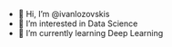 - 👋 Hi, I’m @ivanlozovskis
- 👀 I’m interested in Data Science
- 🌱 I’m currently learning Deep Learning

<!---
ivanlozovskis/ivanlozovskis is a ✨ special ✨ repository because its `README.md` (this file) appears on your GitHub profile.
You can click the Preview link to take a look at your changes.
--->
